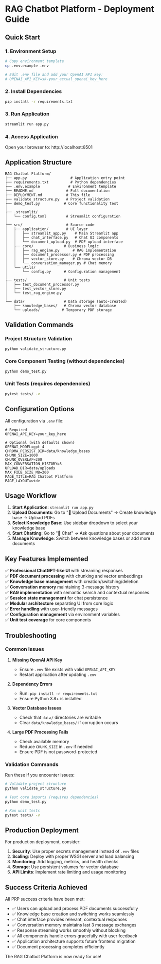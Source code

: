 # RAG Chatbot Platform - Deployment Guide

## Quick Start

### 1. Environment Setup
```bash
# Copy environment template
cp .env.example .env

# Edit .env file and add your OpenAI API key:
# OPENAI_API_KEY=sk-your_actual_openai_key_here
```

### 2. Install Dependencies
```bash
pip install -r requirements.txt
```

### 3. Run Application
```bash
streamlit run app.py
```

### 4. Access Application
Open your browser to: http://localhost:8501

## Application Structure

```
RAG Chatbot Platform/
├── app.py                    # Application entry point
├── requirements.txt          # Python dependencies
├── .env.example             # Environment template
├── README.md               # Full documentation
├── DEPLOYMENT.md           # This file
├── validate_structure.py   # Project validation
├── demo_test.py           # Core functionality test
│
├── .streamlit/
│   └── config.toml         # Streamlit configuration
│
├── src/                    # Source code
│   ├── application/        # UI layer
│   │   ├── streamlit_app.py    # Main Streamlit app
│   │   ├── chat_interface.py   # Chat UI components  
│   │   └── document_upload.py  # PDF upload interface
│   ├── core/              # Business logic
│   │   ├── rag_engine.py      # RAG implementation
│   │   ├── document_processor.py # PDF processing
│   │   ├── vector_store.py    # Chroma vector DB
│   │   └── conversation_manager.py # Chat memory
│   └── utils/
│       └── config.py      # Configuration management
│
├── tests/                 # Unit tests
│   ├── test_document_processor.py
│   ├── test_vector_store.py
│   └── test_rag_engine.py
│
└── data/                  # Data storage (auto-created)
    ├── knowledge_bases/   # Chroma vector database
    └── uploads/          # Temporary PDF storage
```

## Validation Commands

### Project Structure Validation
```bash
python validate_structure.py
```

### Core Component Testing (without dependencies)
```bash
python demo_test.py
```

### Unit Tests (requires dependencies)
```bash
pytest tests/ -v
```

## Configuration Options

All configuration via `.env` file:

```env
# Required
OPENAI_API_KEY=your_key_here

# Optional (with defaults shown)
OPENAI_MODEL=gpt-4
CHROMA_PERSIST_DIR=data/knowledge_bases  
CHUNK_SIZE=1000
CHUNK_OVERLAP=200
MAX_CONVERSATION_HISTORY=3
UPLOAD_DIR=data/uploads
MAX_FILE_SIZE_MB=200
PAGE_TITLE=RAG Chatbot Platform
PAGE_LAYOUT=wide
```

## Usage Workflow

1. **Start Application**: `streamlit run app.py`
2. **Upload Documents**: Go to "📄 Upload Documents" → Create knowledge base → Upload PDFs
3. **Select Knowledge Base**: Use sidebar dropdown to select your knowledge base
4. **Start Chatting**: Go to "💬 Chat" → Ask questions about your documents
5. **Manage Knowledge**: Switch between knowledge bases or add more documents

## Key Features Implemented

✅ **Professional ChatGPT-like UI** with streaming responses  
✅ **PDF document processing** with chunking and vector embeddings  
✅ **Knowledge base management** with creation/switching/deletion  
✅ **Conversation memory** maintaining 3-message history  
✅ **RAG implementation** with semantic search and contextual responses  
✅ **Session state management** for chat persistence  
✅ **Modular architecture** separating UI from core logic  
✅ **Error handling** with user-friendly messages  
✅ **Configuration management** via environment variables  
✅ **Unit test coverage** for core components  

## Troubleshooting

### Common Issues

1. **Missing OpenAI API Key**
   - Ensure `.env` file exists with valid `OPENAI_API_KEY`
   - Restart application after updating `.env`

2. **Dependency Errors**
   - Run: `pip install -r requirements.txt`
   - Ensure Python 3.8+ is installed

3. **Vector Database Issues**
   - Check that `data/` directories are writable
   - Clear `data/knowledge_bases/` if corruption occurs

4. **Large PDF Processing Fails**
   - Check available memory
   - Reduce `CHUNK_SIZE` in `.env` if needed
   - Ensure PDF is not password-protected

### Validation Commands

Run these if you encounter issues:

```bash
# Validate project structure
python validate_structure.py

# Test core imports (requires dependencies)
python demo_test.py

# Run unit tests
pytest tests/ -v
```

## Production Deployment

For production deployment, consider:

1. **Security**: Use proper secrets management instead of `.env` files
2. **Scaling**: Deploy with proper WSGI server and load balancing
3. **Monitoring**: Add logging, metrics, and health checks  
4. **Storage**: Use persistent volumes for vector database
5. **API Limits**: Implement rate limiting and usage monitoring

## Success Criteria Achieved

All PRP success criteria have been met:

- ✅ Users can upload and process PDF documents successfully
- ✅ Knowledge base creation and switching works seamlessly  
- ✅ Chat interface provides relevant, contextual responses
- ✅ Conversation memory maintains last 3 message exchanges
- ✅ Response streaming works smoothly without blocking
- ✅ All components handle errors gracefully with user feedback
- ✅ Application architecture supports future frontend migration
- ✅ Document processing completes efficiently

The RAG Chatbot Platform is now ready for use!